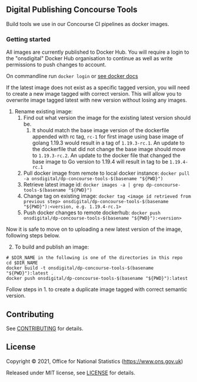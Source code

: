 ## Digital Publishing Concourse Tools


Build tools we use in our Concourse CI pipelines as docker images.

### Getting started

All images are currently published to Docker Hub. You will require a login to the "onsdigital" Docker Hub organisation to continue as well as write permissions to push changes to account.

On commandline run `docker login` or [see docker docs](https://docs.docker.com/engine/reference/commandline/login/)

If the latest image does not exist as a specific tagged version, you will need to create a new image tagged with correct version. This will allow you to overwrite image tagged latest with new version without losing any images.

1. Rename existing image:
   1. Find out what version the image for the existing latest version should be.
      1. It should match the base image version of the dockerfile appended with rc tag, `rc-1` for first image using base image of golang 1.19.3 would result in a tag of `1.19.3-rc.1`. An update to the dockerfile that did not change the base image should move to `1.19.3-rc.2`. An update to the docker file that changed the base image to Go version to 1.19.4 will result in tag to be `1.19.4-rc.1`
   1. Pull docker image from remote to local docker instance: `docker pull -a onsdigital/dp-concourse-tools-$(basename "${PWD}")`
   1. Retrieve latest image id: `docker images -a | grep dp-concourse-tools-$(basename "${PWD}")`
   1. Change tag on existing image: `docker tag <image id retrieved from previous step> onsdigital/dp-concourse-tools-$(basename "${PWD}"):<version, e.g. 1.19.4-rc.1>`
   1. Push docker changes to remote dockerhub: `docker push onsdigital/dp-concourse-tools-$(basename "${PWD}"):<version>`

Now it is safe to move on to uploading a new latest version of the image, following steps below.

2. To build and publish an image:

```shell
# $DIR_NAME in the following is one of the directories in this repo
cd $DIR_NAME
docker build -t onsdigital/dp-concourse-tools-$(basename "${PWD}"):latest .
docker push onsdigital/dp-concourse-tools-$(basename "${PWD}"):latest
```

Follow steps in 1. to create a duplicate image tagged with correct semantic version.

Contributing
------------

See [CONTRIBUTING](CONTRIBUTING.md) for details.

License
-------

Copyright © 2021, Office for National Statistics (https://www.ons.gov.uk)

Released under MIT license, see [LICENSE](LICENSE.md) for details.
